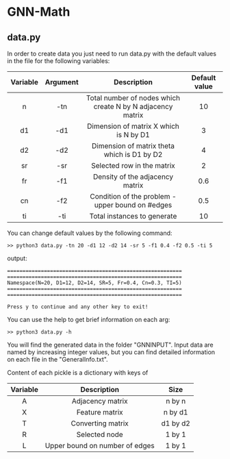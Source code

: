 # GNN-Math

## data.py
In order to create data you just need to run data.py with the default values in the file for the following variables:

| Variable | Argument | Description  | Default value  |
| :---:   | :-: | :-: | :-: |
| n | -tn | Total number of nodes which create N by N adjacency matrix | 10 |
| d1 | -d1 | Dimension of matrix X which is N by D1 | 3 |
| d2 | -d2 | Dimension of matrix theta which is D1 by D2 | 4 |
| sr | -sr | Selected row in the matrix | 2 |
| fr | -f1 | Density of the adjacency matrix | 0.6 |
| cn | -f2 | Condition of the problem - upper bound on #edges | 0.5 |
| ti | -ti | Total instances to generate | 10 |


You can change default values by the following command:
```
>> python3 data.py -tn 20 -d1 12 -d2 14 -sr 5 -f1 0.4 -f2 0.5 -ti 5
```

output:
```
=========================================================
=========================================================
Namespace(N=20, D1=12, D2=14, SR=5, Fr=0.4, Cn=0.3, TI=5)
=========================================================
=========================================================

Press y to continue and any other key to exit!
```
You can use the help to get brief information on each arg:
```
>> python3 data.py -h
```
You will find the generated data in the folder "GNNINPUT". Input data are named by increasing integer values, but you can find detailed information on each file in the "GeneralInfo.txt".

Content of each pickle is a dictionary with keys of

| Variable | Description | Size |
| :---: | :-: | :-: |
| A |  Adjacency matrix | n by n | 
| X | Feature matrix | n by d1 |
| T | Converting matrix | d1 by d2 |
| R | Selected node | 1 by 1 |
| L | Upper bound on number of edges | 1 by 1 |
